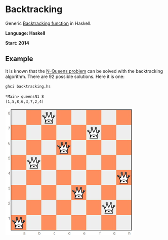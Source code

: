 # Backtracking
Generic [Backtracking function](https://en.wikipedia.org/wiki/Backtracking) in Haskell.

**Language: Haskell**

**Start: 2014**

## Example

It is known that the [N-Queens problem](https://en.wikipedia.org/wiki/Eight_queens_puzzle) can be solved with the backtracking algorithm. There are 92 possible solutions. Here it is one:

```
ghci backtracking.hs

*Main> queensN1 8
[1,5,8,6,3,7,2,4]
```

![a solution](/images/solution.jpg)

